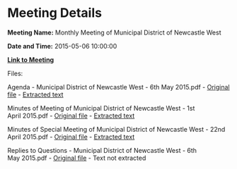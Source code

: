 # Meeting Details

**Meeting Name:** Monthly Meeting of Municipal District of Newcastle West

**Date and Time:** 2015-05-06 10:00:00

**[Link to Meeting](https://www.limerick.ie/council/whats-on/monthly-meeting-municipal-district-newcastle-west-18)**

Files: 

Agenda - Municipal District of Newcastle West - 6th May 2015.pdf - [Original file](https://www.limerick.ie/sites/default/files/media/documents/2017-07/01_agenda_may_meeting_of_newcastle_west.pdf) - [Extracted text](./Agenda%20-%20Municipal%20District%20of%20Newcastle%20West%20-%206th%20May%C2%A02015.md)

Minutes of Meeting of Municipal District of Newcastle West - 1st April 2015.pdf - [Original file](https://www.limerick.ie/sites/default/files/media/documents/2017-07/02_draft_minutes_of_meeting_of_municipal_district_of_newcastle_west_1st_april2c_2015.pdf) - [Extracted text](./Minutes%20of%20Meeting%20of%20Municipal%20District%20of%20Newcastle%20West%20-%201st%20April%C2%A02015.md)

Minutes of Special Meeting of Municipal District of Newcastle West - 22nd April 2015.pdf - [Original file](https://www.limerick.ie/sites/default/files/media/documents/2017-07/03_draft_minutes_of_special_meeting_22nd_april2c_2015.pdf) - [Extracted text](./Minutes%20of%20Special%20Meeting%20of%20Municipal%20District%20of%20Newcastle%20West%20-%2022nd%20April%C2%A02015.md)

Replies to Questions - Municipal District of Newcastle West - 6th May 2015.pdf - [Original file](https://www.limerick.ie/sites/default/files/media/documents/2017-07/replies_to_all_questions_0.pdf) - Text not extracted

